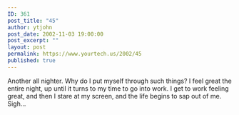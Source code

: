 ```yaml
---
ID: 361
post_title: "45"
author: ytjohn
post_date: 2002-11-03 19:00:00
post_excerpt: ""
layout: post
permalink: https://www.yourtech.us/2002/45
published: true
---
```

Another all nighter.  Why do I put myself through such things?  I feel great the entire night, up until it turns to my time to go into work.  I get to work feeling great, and then I stare at my screen, and the life begins to sap out of me.  Sigh...
